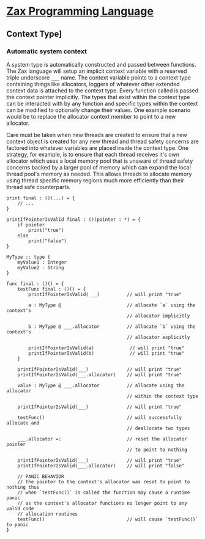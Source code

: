 
# [Zax Programming Language](index.md)

## Context Type]

### Automatic system context

A system type is automatically constructed and passed between functions. The Zax language will setup an implicit context variable with a reserved triple underscore `___` name. The context variable points to a context type containing things like allocators, loggers of whatever other extended context data is attached to the context type. Every function called is passed the context pointer implicitly. The types that exist within the context type can be interacted with by any function and specific types within the context can be modified to optionally change their values. One example scenario would be to replace the allocator context member to point to a new allocator.

Care must be taken when new threads are created to ensure that a new context object is created for any new thread and thread safety concerns are factored into whatever variables are placed inside the context type. One strategy, for example, is to ensure that each thread receives it's own allocator which uses a local memory pool that is unaware of thread safety concerns backed by a larger pool of memory which can expand the local thread pool's memory as needed. This allows threads to allocate memory using thread specific memory regions much more efficiently than their thread safe counterparts.

````zax
print final : ()(...) = {
    // ...
}

printIfPointerIsValid final : ()(pointer : *) = {
    if pointer
        print("true")
    else
        print("false")
}

MyType :: type {
    myValue1 : Integer
    myValue2 : String
}

func final : ()() = {
    testFunc final : ()() = {
        printIfPointerIsValid(___)          // will print "true"

        a : MyType @                        // allocate `a` using the context's
                                            // allocator implicitly

        b : MyType @ ___.allocator          // allocate `b` using the context's
                                            // allocator explicitly

        printIfPointerIsValid(a)             // will print "true"
        printIfPointerIsValid(b)             // will print "true"
    }

    printIfPointerIsValid(___)              // will print "true"
    printIfPointerIsValid(___.allocator)    // will print "true"

    value : MyType @ ___.allocator          // allocate using the allocator
                                            // within the context type
                                            
    printIfPointerIsValid(___)              // will print "true"

    testFunc()                              // will successfully allocate and
                                            // deallocate two types

    ___.allocator =:                        // reset the allocator pointer
                                            // to point to nothing

    printIfPointerIsValid(___)              // will print "true"
    printIfPointerIsValid(___.allocator)    // will print "false"

    // PANIC BEHAVIOR
    // the pointer to the context's allocator was reset to point to nothing thus
    // when `testFunc()` is called the function may cause a runtime panic
    // as the context's allocator functions no longer point to any valid code
    // allocation routines
    testFunc()                              // will cause `testFunc()` to panic
}
````
